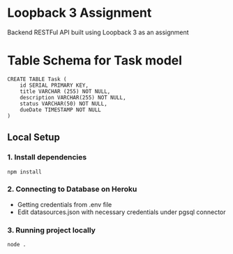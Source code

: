 # Loopback 3 Assignment
Backend RESTFul API built using Loopback 3 as an assignment

# Table Schema for Task model
```
CREATE TABLE Task (
	id SERIAL PRIMARY KEY,
	title VARCHAR (255) NOT NULL,
	description VARCHAR(255) NOT NULL,
	status VARCHAR(50) NOT NULL,
	dueDate TIMESTAMP NOT NULL
)
```

## Local Setup

### 1. Install dependencies

```
npm install
```

### 2. Connecting to Database on Heroku

- Getting credentials from .env file
- Edit datasources.json with necessary credentials under pgsql connector

### 3. Running project locally

```
node .
```
